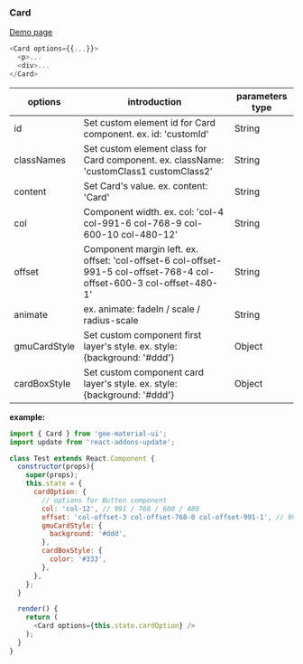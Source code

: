 ### Card

[Demo page](https://kyle-cheng-portfolio.herokuapp.com/portfolio/react-material-design#card)

```js
<Card options={{...}}>
  <p>...
  <div>...
</Card>
```

options                   | introduction                                                        | parameters type
------------------------- | ------------------------------------------------------------------- | -------------------
id                        | Set custom element id for Card component. ex. id: 'customId'      | String
classNames                | Set custom element class for Card component. ex. className: 'customClass1 customClass2'   | String
content                   | Set Card's value. ex. content: 'Card'   | String
col                       | Component width. ex. col: 'col-4 col-991-6 col-768-9 col-600-10 col-480-12' | String
offset                    | Component margin left. ex. offset: 'col-offset-6 col-offset-991-5 col-offset-768-4 col-offset-600-3 col-offset-480-1' | String
animate                   | ex. animate: fadeIn / scale / radius-scale | String
gmuCardStyle              | Set custom component first layer's style. ex. style: {background: '#ddd'}  | Object
cardBoxStyle              | Set custom component card layer's style. ex. style: {background: '#ddd'}  | Object

**example:**
```js
import { Card } from 'gee-material-ui';
import update from 'react-addons-update';

class Test extends React.Component {
  constructor(props){
    super(props);
    this.state = {
      cardOption: {
        // options for Button component
        col: 'col-12', // 991 / 768 / 600 / 480
        offset: 'col-offset-3 col-offset-768-0 col-offset-991-1', // 991 / 768 / 600 / 480
        gmuCardStyle: {
          background: '#ddd',
        },
        cardBoxStyle: {
          color: '#333',
        },
      },
    };
  }

  render() {
    return (
      <Card options={this.state.cardOption} />
    );
  }
}
```
